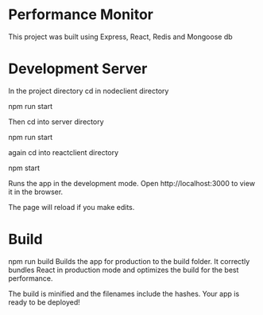 <h1>Performance Monitor</h1>
<p> This project was built using Express, React, Redis and Mongoose db</p>
<h1>Development Server</h1>
<p> In the project directory cd in nodeclient directory </p>
<p> npm run start </p>
<p> Then cd into server directory </p>
<p> npm run start </p>
<p> again cd into reactclient directory </p>
<p> npm start </p>
<p> Runs the app in the development mode. 
Open http://localhost:3000 to view it in the browser. 

The page will reload if you make edits. </p>


<h1>Build</h1>
<p> npm run build
Builds the app for production to the build folder.
It correctly bundles React in production mode and optimizes the build for the best performance.

The build is minified and the filenames include the hashes.
Your app is ready to be deployed!  </p>

